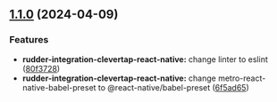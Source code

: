 ## [1.1.0](https://github.com/rudderlabs/rudder-sdk-react-native/compare/rudder-integration-clevertap-react-native@1.0.12...rudder-integration-clevertap-react-native@1.1.0) (2024-04-09)

### Features

- **rudder-integration-clevertap-react-native:** change linter to eslint ([80f3728](https://github.com/rudderlabs/rudder-sdk-react-native/commit/80f37288ccb9face5c8b4395dc7567ec3cd7f411))
- **rudder-integration-clevertap-react-native:** change metro-react-native-babel-preset to @react-native/babel-preset ([6f5ad65](https://github.com/rudderlabs/rudder-sdk-react-native/commit/6f5ad65ebb91d40b0aa7d4ccf6ab3f902bb41f5f))
